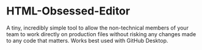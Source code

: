 # HTML-Obsessed-Editor
 A tiny, incredibly simple tool to allow the non-technical members of your team to work directly on production files without risking any changes made to any code that matters. Works best used with GitHub Desktop.
